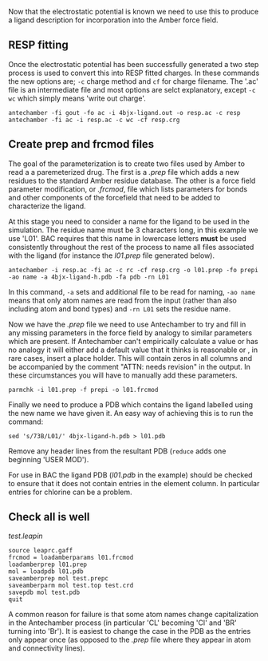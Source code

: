 Now that the electrostatic potential is known we need to use this to produce a ligand description for incorporation into the Amber force field.

## RESP fitting

Once the electrostatic potential has been successfully generated a two step process is used to convert this into RESP fitted charges.
In these commands the new options are; `-c` charge method and `cf` for charge filename. The '.ac' file is an intermediate file and most options are selct explanatory, except `-c wc` which simply means 'write out charge'.

```
antechamber -fi gout -fo ac -i 4bjx-ligand.out -o resp.ac -c resp
antechamber -fi ac -i resp.ac -c wc -cf resp.crg
```

## Create prep and frcmod files

The goal of the parameterization is to create two files used by Amber to read a a paremeterized drug.
The first is a *.prep* file which adds a new residues to the standard Amber residue database.
The other is a force field parameter modification, or *.frcmod*, file which lists parameters for bonds and other components of the forcefield that need to be added to characterize the ligand.

At this stage you need to consider a name for the ligand to be used in the simulation.
The residue name must be 3 characters long, in this example we use 'L01'.
BAC requires that this name in lowercase letters **must** be used consistently throughout the rest of the process to name all files associated with the ligand (for instance the *l01.prep* file generated below).

```
antechamber -i resp.ac -fi ac -c rc -cf resp.crg -o l01.prep -fo prepi -ao name -a 4bjx-ligand-h.pdb -fa pdb -rn L01
```

In this command, `-a` sets and additional file to be read for naming, `-ao name` means that only atom names are read from the input (rather than also including atom and bond types) and `-rn L01` sets the residue name.

Now we have the *.prep* file we need to use Antechamber to try and fill in any missing parameters in the force field by analogy to similar parameters which are present.
If Antechamber can't empirically calculate a value or has no analogy it will either add a default value that it thinks is reasonable or , in rare cases, insert a place holder.
This will contain zeros in all columns and be accompanied by the comment "ATTN: needs revision" in the output.
In these circumstances you will have to manually add these parameters.

```
parmchk -i l01.prep -f prepi -o l01.frcmod
```

Finally we need to produce a PDB which contains the ligand labelled using the new name we have given it.
An easy way of achieving this is to run the command:

```
sed 's/73B/L01/' 4bjx-ligand-h.pdb > l01.pdb
```

Remove any header lines from the resultant PDB (`reduce` adds one beginning 'USER  MOD').

For use in BAC the ligand PDB (*l01.pdb* in the example) should be checked to ensure that it does not contain entries in the element column.
In particular entries for chlorine can be a problem.

## Check all is well

*test.leapin*

```
source leaprc.gaff
frcmod = loadamberparams l01.frcmod
loadamberprep l01.prep
mol = loadpdb l01.pdb
saveamberprep mol test.prepc
saveamberparm mol test.top test.crd
savepdb mol test.pdb
quit
```

A common reason for failure is that some atom names change capitalization in the Antechamber process (in particular 'CL' becoming 'Cl' and 'BR' turning into 'Br').
It is easiest to change the case in the PDB as the entries only appear once (as opposed to the *.prep* file where they appear in atom and connectivity lines).
